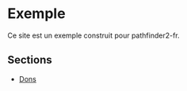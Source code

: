
# Exemple

Ce site est un exemple construit pour pathfinder2-fr.

## Sections

* [Dons](feats/list.md)


